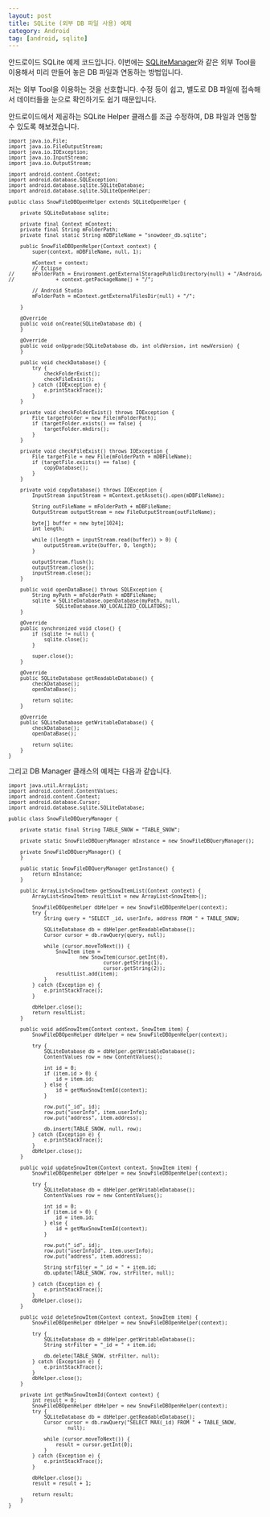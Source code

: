 ```yaml
---
layout: post
title: SQLite (외부 DB 파일 사용) 예제
category: Android
tag: [android, sqlite]
---
```


안드로이드 SQLite 예제 코드입니다. 이번에는 [SQLiteManager](https://addons.mozilla.org/ko/firefox/addon/sqlite-manager/)와 
같은 외부 Tool을 이용해서 미리 만들어 놓은 DB 파일과 연동하는 방법입니다.

저는 외부 Tool을 이용하는 것을 선호합니다. 
수정 등이 쉽고, 별도로 DB 파일에 접속해서 데이터들을 눈으로 확인하기도 쉽기 때문입니다.

안드로이드에서 제공하는 SQLite Helper 클래스를 조금 수정하여, 
DB 파일과 연동할 수 있도록 해보겠습니다.


<pre class="prettyprint" style="font-size:0.7em;">
import java.io.File;
import java.io.FileOutputStream;
import java.io.IOException;
import java.io.InputStream;
import java.io.OutputStream;

import android.content.Context;
import android.database.SQLException;
import android.database.sqlite.SQLiteDatabase;
import android.database.sqlite.SQLiteOpenHelper;

public class SnowFileDBOpenHelper extends SQLiteOpenHelper {

	private SQLiteDatabase sqlite;

	private final Context mContext;
	private final String mFolderPath;
	private final static String mDBFileName = "snowdeer_db.sqlite";
	
	public SnowFileDBOpenHelper(Context context) {
		super(context, mDBFileName, null, 1);
 
		mContext = context;
		// Eclipse
//		mFolderPath = Environment.getExternalStoragePublicDirectory(null) + "/Android/data/"
//				+ context.getPackageName() + "/";

		// Android Studio
		mFolderPath = mContext.getExternalFilesDir(null) + "/";
		
	}
	
	@Override
	public void onCreate(SQLiteDatabase db) {
	}

	@Override
	public void onUpgrade(SQLiteDatabase db, int oldVersion, int newVersion) {
	}

	public void checkDatabase() {
		try {
			checkFolderExist();
			checkFileExist();
		} catch (IOException e) {
			e.printStackTrace();
		}
	}
	
	private void checkFolderExist() throws IOException {
		File targetFolder = new File(mFolderPath);
		if (targetFolder.exists() == false) {
			targetFolder.mkdirs();
		}
	}

	private void checkFileExist() throws IOException {
		File targetFile = new File(mFolderPath + mDBFileName);
		if (targetFile.exists() == false) {
			copyDatabase();
		}
	}

	private void copyDatabase() throws IOException {
		InputStream inputStream = mContext.getAssets().open(mDBFileName);

		String outFileName = mFolderPath + mDBFileName;
		OutputStream outputStream = new FileOutputStream(outFileName);

		byte[] buffer = new byte[1024];
		int length;

		while ((length = inputStream.read(buffer)) > 0) {
			outputStream.write(buffer, 0, length);
		}

		outputStream.flush();
		outputStream.close();
		inputStream.close();
	}

	public void openDataBase() throws SQLException {
		String myPath = mFolderPath + mDBFileName;
		sqlite = SQLiteDatabase.openDatabase(myPath, null,
				SQLiteDatabase.NO_LOCALIZED_COLLATORS);
	}

	@Override
	public synchronized void close() {
		if (sqlite != null) {
			sqlite.close();
		}

		super.close();
	}

	@Override
	public SQLiteDatabase getReadableDatabase() {
		checkDatabase();
		openDataBase();

		return sqlite;
	}
	
	@Override
	public SQLiteDatabase getWritableDatabase() {
		checkDatabase();
		openDataBase();

		return sqlite;
	}
}
</pre>

그리고 DB Manager 클래스의 예제는 다음과 같습니다.

<pre class="prettyprint" style="font-size:0.7em;">
import java.util.ArrayList;
import android.content.ContentValues;
import android.content.Context;
import android.database.Cursor;
import android.database.sqlite.SQLiteDatabase;

public class SnowFileDBQueryManager {

	private static final String TABLE_SNOW = "TABLE_SNOW";
	
	private static SnowFileDBQueryManager mInstance = new SnowFileDBQueryManager();

	private SnowFileDBQueryManager() {
	}

	public static SnowFileDBQueryManager getInstance() {
		return mInstance;
	}
	
	public ArrayList&lt;SnowItem&gt; getSnowItemList(Context context) {
		ArrayList&lt;SnowItem&gt; resultList = new ArrayList&lt;SnowItem&gt;();

		SnowFileDBOpenHelper dbHelper = new SnowFileDBOpenHelper(context);
		try {
			String query = "SELECT _id, userInfo, address FROM " + TABLE_SNOW;

			SQLiteDatabase db = dbHelper.getReadableDatabase();
			Cursor cursor = db.rawQuery(query, null);

			while (cursor.moveToNext()) {
				SnowItem item =
						new SnowItem(cursor.getInt(0),
								cursor.getString(1),
								cursor.getString(2));
				resultList.add(item);
			}
		} catch (Exception e) {
			e.printStackTrace();
		}
		
		dbHelper.close();
		return resultList;
	}

	public void addSnowItem(Context context, SnowItem item) {
		SnowFileDBOpenHelper dbHelper = new SnowFileDBOpenHelper(context);

		try {
			SQLiteDatabase db = dbHelper.getWritableDatabase();
			ContentValues row = new ContentValues();

			int id = 0;
			if (item.id > 0) {
				id = item.id;
			} else {
				id = getMaxSnowItemId(context);
			}

			row.put("_id", id);
			row.put("userInfo", item.userInfo);
			row.put("address", item.address);

			db.insert(TABLE_SNOW, null, row);
		} catch (Exception e) {
			e.printStackTrace();
		}
		dbHelper.close();
	}

	public void updateSnowItem(Context context, SnowItem item) {
		SnowFileDBOpenHelper dbHelper = new SnowFileDBOpenHelper(context);

		try {
			SQLiteDatabase db = dbHelper.getWritableDatabase();
			ContentValues row = new ContentValues();

			int id = 0;
			if (item.id > 0) {
				id = item.id;
			} else {
				id = getMaxSnowItemId(context);
			}

			row.put("_id", id);
			row.put("userInfoId", item.userInfo);
			row.put("address", item.address);

			String strFilter = "_id = " + item.id;
			db.update(TABLE_SNOW, row, strFilter, null);
			
		} catch (Exception e) {
			e.printStackTrace();
		}
		dbHelper.close();
	}

	public void deleteSnowItem(Context context, SnowItem item) {
		SnowFileDBOpenHelper dbHelper = new SnowFileDBOpenHelper(context);

		try {
			SQLiteDatabase db = dbHelper.getWritableDatabase();
			String strFilter = "_id = " + item.id;
			
			db.delete(TABLE_SNOW, strFilter, null);
		} catch (Exception e) {
			e.printStackTrace();
		}
		dbHelper.close();
	}

	private int getMaxSnowItemId(Context context) {
		int result = 0;
		SnowFileDBOpenHelper dbHelper = new SnowFileDBOpenHelper(context);
		try {
			SQLiteDatabase db = dbHelper.getReadableDatabase();
			Cursor cursor = db.rawQuery("SELECT MAX(_id) FROM " + TABLE_SNOW,
					null);

			while (cursor.moveToNext()) {
				result = cursor.getInt(0);
			}
		} catch (Exception e) {
			e.printStackTrace();
		}
		
		dbHelper.close();
		result = result + 1;
		
		return result;
	}
}
</pre>
